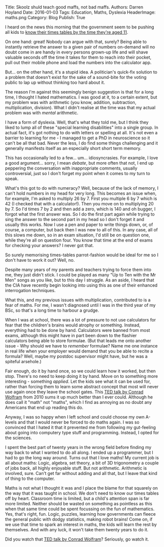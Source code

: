 Title:          Skoolz shuld teach good maffs, not bad maffs.
Authors:        Darren Hoyland
Date:           2016-01-03
Tags:           Education, Maths, Dyslexia
HeaderImage:    maths.png
Category:       Blog
Publish:        True

I heard on the news this morning that the government seem to be pushing all kids to [know their times tables by the time they're aged 11](http://www.bbc.co.uk/news/education-35216318).

On one hand: great! Nobody can argue with that, surely? Being able to instantly retrieve the answer to a given pair of numbers on-demand will no doubt come in are handy in every persons grown-up life and will shave valuable seconds off the time it takes for them to reach into their pocket, pull out their mobile phone and load the numbers into the calculator app.

But... on the other hand, it's a stupid idea. A politician's quick-fix solution to a problem that doesn't exist for the sake of a sound-bite for the voting public to lap up without thinking too hard about it.

The reason I'm against this seemingly benign suggestion is that for a long time, I thought I hated mathematics. I was good at it, to a certain extent, but my problem was with arithmetic (you know, addition, subtraction, multiplication, division). What I didn't realise at the time was that my actual problem was with *mental* arithmetic.

I have a form of dyslexia. Well, that's what they told me, but I think they liked to lump all of these "special learning disabilities" into a single group. In actual fact, it's got nothing to do with letters or spelling at all. It's not even a barrier to learning for me - I managed to get a PhD in neuroscience so it can't be all that bad. Never the less, I do find some things challenging and it generally manifests itself as an especially short short term memory. 

This has occasionally led to a few... um... idiosyncrasies. For example, I love a good argument... sorry, I mean *debate*, but more often that not, I end up peppering the conversation with inappropriate comments, usually controversial, just so I don't forget my point when it comes to my turn to speak. 

What's this got to do with numeracy? Well, because of the lack of memory, I can't hold numbers in my head for very long. This becomes an issue when, for example, I'm asked to multiply 26 by 7. First you multiple 6 by 7 which is 42 (I checked that with a calculator!). Then you move on to multiplying 20 by 7. So I'd times 7 by 2 and then add a zero, which is 140 and oh bugger, I forgot what the first answer was. So I do the first part again while trying to sing the answer to the second part in my head so I don't forget it and usually this works. Now I use a pen and paper to write things down, or, of course, a computer, but back then I was new to all of this. In any case, all of this slows me down, so in an exam situation, I'd still be on question one, while they're all on question four. You know that time at the end of exams for checking your answers? I never got that.

So surely memorising times-tables parrot-fashion would be ideal for me so I don't have to work it out? Well, no. 

Despite many years of my parents and teachers trying to force them into me, they just didn't stick. I could be played as many "Up to Ten with the Mr Men" songs as you like, but to this day I struggle. As an aside, I heard that the CIA have recently begin looking into using this as one of their enhanced interrogation techniques.

What this, and my previous issues with multiplication, contributed to is a fear of maths. For me, I wasn't diagnosed until I was in the third year of my BSc, so that's a long time to harbour a grudge. 

When I was at school, there was a lot of pressure to not use calculators for fear that the children's brains would atrophy or something. Instead, everything had to be done by hand. Calculators were banned from most exams, although this might have in part been down to the flashier calculators being able to store formulae. (But that leads me onto another issue - Why should we have to *remember* formulae? Name me one instance in real life when your employer would demand that you be able to recite a formula? Well, maybe my postdoc supervisor might have, but he was a spiteful arsehole.)

Fair enough, do it by hand once, so we could learn how it worked, but then stop. There's no need to keep doing it by hand. Move on to something more interesting - something *applied*. Let the kids see what it can be used for, rather than forcing them to learn some abstract concept that most will never use again once they leave the school gates. This [TED talk by Conrad Wolfram](http://www.ted.com/talks/conrad_wolfram_teaching_kids_real_math_with_computers?language=en) from 2010 sums it up much better than I ever could. Although he does call it "math" not "maths", which I find as annoying as no doubt any Americans that end up reading this do.

Anyway, I was so happy when I left school and could choose my own A-levels and that I would never be forced to do maths again. I was so convinced that I hated it that it prevented me from following my gut-feeling about going into computery type stuff and programming. Instead, I opted for the sciences.

I spent the best part of twenty years in the wrong field before finding my way back to what I wanted to do all along. I ended up a programmer, but I had to go the long way around. Turns out that I love maths! My current job is all about maths: Logic, algebra, set theory, a bit of 3D trigonometry a couple of jobs back, all highly enjoyable stuff. But not arithmetic. Arithmetic is involved, sure. Can't get far without adding and all that, but I leave that kind of thing to the computer. 

Maths is not what I thought it was and I place the blame for that squarely on the way that it was taught in school. We don't need to know our times tables off by heart. Classroom time is limited, but a child's attention span is far more limited. Neither should be wasted on something as pointless as this when that same time could be spent focussing on the fun of mathematics. Yes, that's right, fun. Logic, puzzles, learning how governments can fleece the general public with dodgy statistics, making robot brains! Come on, if we use that time to spark an interest in maths, the kids will learn the rest by themselves. And with any luck, it won't take them twenty years to do it.

Did you watch that [TED talk by Conrad Wolfram](http://www.ted.com/talks/conrad_wolfram_teaching_kids_real_math_with_computers?language=en)? Seriously, go watch it. 


